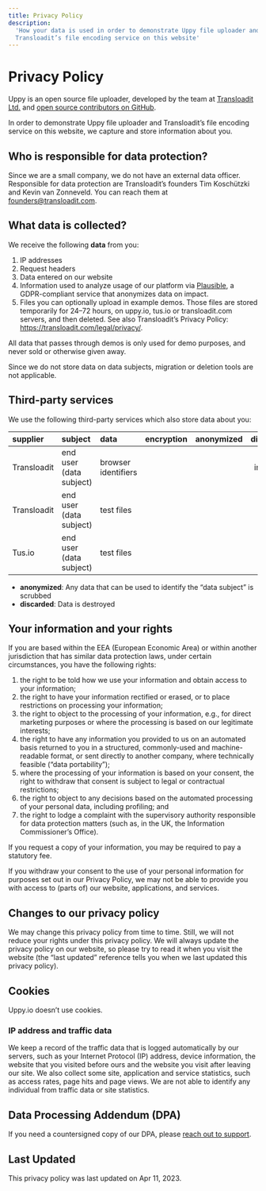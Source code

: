 ```yaml
---
title: Privacy Policy
description:
  'How your data is used in order to demonstrate Uppy file uploader and
  Transloadit’s file encoding service on this website'
---
```


<!--retext-simplify disable-->

# Privacy Policy

Uppy is an open source file uploader, developed by the team at
[Transloadit Ltd.](https://transloadit.com) and
[open source contributors on GitHub](https://github.com/transloadit/uppy/graphs/contributors).

In order to demonstrate Uppy file uploader and Transloadit’s file encoding
service on this website, we capture and store information about you.

## Who is responsible for data protection?

Since we are a small company, we do not have an external data officer.
Responsible for data protection are Transloadit’s founders Tim Koschützki and
Kevin van Zonneveld. You can reach them at
[founders@transloadit.com](mailto:founders@transloadit.com).

## What data is collected?

We receive the following **data** from you:

1. IP addresses
2. Request headers
3. Data entered on our website
4. Information used to analyze usage of our platform via
   [Plausible](https://plausible.io), a GDPR-compliant service that anonymizes
   data on impact.
5. Files you can optionally upload in example demos. Those files are stored
   temporarily for 24–72 hours, on uppy.io, tus.io or transloadit.com servers,
   and then deleted. See also Transloadit’s Privacy Policy:
   <https://transloadit.com/legal/privacy/>.

All data that passes through demos is only used for demo purposes, and never
sold or otherwise given away.

Since we do not store data on data subjects, migration or deletion tools are not
applicable.

## Third-party services

We use the following third-party services which also store data about you:

<div class="table-responsive">

| supplier    | subject                 | data                | encryption | anonymized | discarded |
| :---------- | :---------------------- | :------------------ | :--------: | :--------: | :-------: |
| Transloadit | end user (data subject) | browser identifiers |            |            | instantly |
| Transloadit | end user (data subject) | test files          |            |            |   >24h    |
| Tus.io      | end user (data subject) | test files          |            |            |   >72h    |

</div>

- **anonymized**: Any data that can be used to identify the “data subject” is
  scrubbed
- **discarded**: Data is destroyed

## Your information and your rights

If you are based within the EEA (European Economic Area) or within another
jurisdiction that has similar data protection laws, under certain circumstances,
you have the following rights:

1. the right to be told how we use your information and obtain access to your
   information;
2. the right to have your information rectified or erased, or to place
   restrictions on processing your information;
3. the right to object to the processing of your information, e.g., for direct
   marketing purposes or where the processing is based on our legitimate
   interests;
4. the right to have any information you provided to us on an automated basis
   returned to you in a structured, commonly-used and machine-readable format,
   or sent directly to another company, where technically feasible (“data
   portability”);
5. where the processing of your information is based on your consent, the right
   to withdraw that consent is subject to legal or contractual restrictions;
6. the right to object to any decisions based on the automated processing of
   your personal data, including profiling; and
7. the right to lodge a complaint with the supervisory authority responsible for
   data protection matters (such as, in the UK, the Information Commissioner’s
   Office).

If you request a copy of your information, you may be required to pay a
statutory fee.

If you withdraw your consent to the use of your personal information for
purposes set out in our Privacy Policy, we may not be able to provide you with
access to (parts of) our website, applications, and services.

## Changes to our privacy policy

We may change this privacy policy from time to time. Still, we will not reduce
your rights under this privacy policy. We will always update the privacy policy
on our website, so please try to read it when you visit the website (the “last
updated” reference tells you when we last updated this privacy policy).

## Cookies

Uppy.io doesn’t use cookies.

### IP address and traffic data

We keep a record of the traffic data that is logged automatically by our
servers, such as your Internet Protocol (IP) address, device information, the
website that you visited before ours and the website you visit after leaving our
site. We also collect some site, application and service statistics, such as
access rates, page hits and page views. We are not able to identify any
individual from traffic data or site statistics.

## Data Processing Addendum (DPA)

If you need a countersigned copy of our DPA, please
<a href="mailto:hello@transloadit.com?subject=I+request+a+countersigned+copy+of+your+DPA" onclick="Intercom('showNewMessage', 'Hi, I\'d like to request a countersigned copy of your DPA'); return false;">reach
out to support</a>.

## Last Updated

This privacy policy was last updated on Apr 11, 2023.
